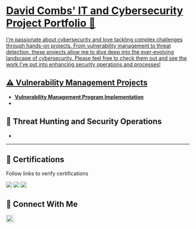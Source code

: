 # <a href="https://www.linkedin.com/in/david-combs0159/">David Combs' IT and Cybersecurity Project Portfolio 🔐

I'm passionate about cybersecurity and love tackling complex challenges through hands-on projects. From vulnerability management to threat detection, these projects allow me to dive deep into the ever-evolving landscape of cybersecurity. Please feel free to check them out and see the work I’ve put into enhancing security operations and processes!


## ⚠️ Vulnerability Management Projects

- **[Vulnerability Management Program Implementation](https://github.com/dcomb59/vulnerability-management-program)**
- <!--**[Programmatic Vulnerability Remediations (PowerShell and BASH)](https://github.com/joshcybertest/programmatic-vulnerability-remediations)**-->
  
## 🚨 Threat Hunting and Security Operations

- <!--**[Threat Hunting Scenario (Tor Browser Usage)](https://github.com/joshmadakor0/threat-hunting-scenario-tor)**-->

<hr/>

## 📜 Certifications
Follow links to verify certifications
<div>
<a href="https://www.credly.com/badges/3a0458b7-16d7-4059-947e-4a8ce12a6cdf/public_url"><img src="https://img.shields.io/badge/-Security%2B-FF0000?&style=for-the-badge&logo=CompTIA&logoColor=white" /></a>
<a href="https://www.credly.com/badges/f2a67101-f58a-40e7-bfa3-6d6429c22682/public_url"><img src="https://img.shields.io/badge/-Network%2B-007ACC?&style=for-the-badge&logo=CompTIA&logoColor=white" /></a>
<a href="https://www.credly.com/badges/789b0cbf-6697-4738-9114-3a289485ab70/public_url"><img src="https://img.shields.io/badge/-A%2B-4D4D4D?&style=for-the-badge&logo=CompTIA&logoColor=white" /></a>
</div>
<div>

## 🤳 Connect With Me

[<img align="left" alt="___________ | LinkedIn" width="22px" src="https://cdn.jsdelivr.net/npm/simple-icons@v3/icons/linkedin.svg" />][linkedin]

[linkedin]: https://linkedin.com/in/david-combs0159

<!--
<img width="35" alt="image" src="https://github.com/user-attachments/assets/2f41c7cd-5ea8-4475-b451-a37161b6c3fb"> 
<img width="35" alt="image" src="https://github.com/user-attachments/assets/77649969-9910-4994-8b96-74a116cfb2a8">
-->
